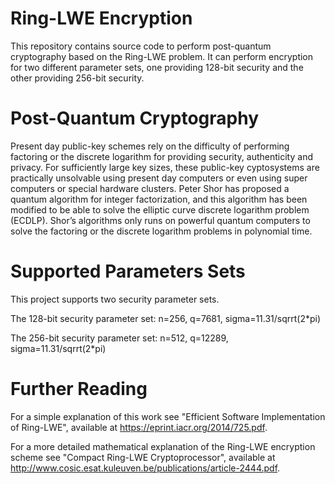 Ring-LWE Encryption
========
This repository contains source code to perform post-quantum cryptography based on the Ring-LWE problem. It can perform encryption for two different parameter sets, one providing 128-bit security and the other providing 256-bit security.

Post-Quantum Cryptography
=========
Present day public-key schemes rely on the difficulty of performing factoring or the discrete logarithm for providing security, authenticity and privacy. For sufficiently large key sizes, these public-key cyptosystems are practically unsolvable
using present day computers or even using super computers or special hardware clusters. Peter Shor has proposed a quantum algorithm for integer factorization, and this algorithm has been modified to be able to solve the elliptic curve discrete logarithm problem (ECDLP). Shor’s algorithms only runs on powerful quantum computers to solve the factoring or the discrete logarithm problems in polynomial time.

Supported Parameters Sets
==========
This project supports two security parameter sets.

The 128-bit security parameter set: n=256, q=7681, sigma=11.31/sqrrt(2*pi)

The 256-bit security parameter set: n=512, q=12289, sigma=11.31/sqrrt(2*pi)

Further Reading
==========
For a simple explanation of this work see "Efficient Software Implementation of Ring-LWE", available at https://eprint.iacr.org/2014/725.pdf. 

For a more detailed mathematical explanation of the Ring-LWE encryption scheme see "Compact Ring-LWE Cryptoprocessor", available at http://www.cosic.esat.kuleuven.be/publications/article-2444.pdf.
